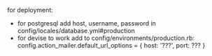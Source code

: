 for deployment:
- for postgresql add host, username, password in config/locales/database.yml#production
- for devise to work add to config/environments/production.rb:
	config.action_mailer.default_url_options = { host: '???', port: ??? }
